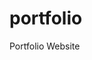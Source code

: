 # portfolio
Portfolio Website

<!-- Process: My process began with thorough planning and conceptualization. After the planning phase, I moved on to the design stage. I created wireframes and mock-ups using design tools to visualize the overall layout and aesthetics. This helped me solidify my design choices before diving into the actual development.

Challenges and Solutions: During the development process, I encountered a few challenges. One major challenge was optimizing the site's performance, especially when showcasing multiple projects with images.

Learning and Growth: Creating my web portfolio taught me several valuable lessons. Firstly, I learned the importance of planning and design before diving into coding. A well-thought-out design not only saves time but also results in a more visually appealing and user-friendly product.

Secondly, I gained a deeper understanding of performance optimization techniques. I realized that even small changes, like compressing images and minimizing code, can significantly impact a website's loading speed and overall user experience.

Lastly, I learned the significance of adaptability and problem-solving. Not every solution worked perfectly the first time, but being open to experimenting, researching, and iterating helped me overcome challenges and create a polished final product.

In conclusion, my web portfolio development process was a blend of careful planning, creative design, and meticulous coding. Overcoming challenges along the way taught me resilience and the value of continuous learning. This experience has not only showcased my skills but also demonstrated my commitment to delivering high-quality digital experiences." -->

